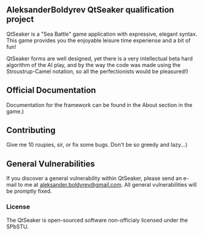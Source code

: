 ## AleksanderBoldyrev QtSeaker qualification project

QtSeaker is a "Sea Battle" game application with expressive, elegant syntax. This game provides you the enjoyable leisure time experiense and a bit of fun!

QtSeaker forms are well designed, yet there is a very intellectual beta hard algorithm of the AI play, and by the way the code was made using the Stroustrup-Camel notation, so all the perfectionists would be pleasured!)

## Official Documentation

Documentation for the framework can be found in the About section in the game.)

## Contributing

Give me 10 roupies, sir, or fix some bugs. Don't be so greedy and lazy...)

## General Vulnerabilities

If you discover a general vulnerability within QtSeaker, please send an e-mail to me at aleksander.boldyrev@gmail.com. All general vulnerabilities will be promptly fixed.

### License

The QtSeaker is open-sourced software non-officialy licensed under the SPbSTU.
